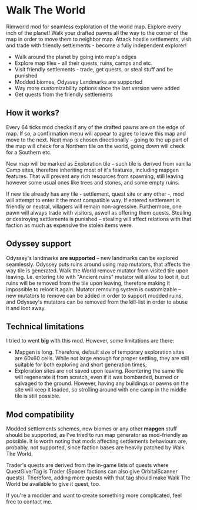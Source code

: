 # Walk The World 
Rimworld mod for seamless exploration of the world map. Explore every inch of the planet! Walk your drafted pawns all the way to the corner of the map in order to move them to neighbor map. Attack hostile settlements, visit and trade with friendly settlements - become a fully independent explorer!

* Walk around the planet by going into map's edges
* Explore map tiles - all their quests, ruins, camps and etc.
* Visit friendly settlements - trade, get quests, or steal stuff and be punished
* Modded biomes, Odyssey Landmarks are supported
* Way more customizability options since the last version were added
* Get quests from the friendly settlements

## How it works?

Every 64 ticks mod checks if any of the drafted pawns are on the edge of map. If so, a confirmation menu will appear to agree to leave this map and move to the next. Next map is chosen directionally – going to the up part of the map will check for a Northern tile on the world, going down will check for a Southern etc. 

New map will be marked as Exploration tile – such tile is derived from vanilla Camp sites, therefore inheriting most of it's features, including mapgen features. That will prevent any rich resources from spawning, still leaving however some usual ones like trees and stones, and some empty ruins.

If new tile already has any tile - settlement, quest site or any other -, mod will attempt to enter it the most compatible way. If entered settlement is friendly or neutral, villagers will remain non-agressive. Furthermore, one pawn will always trade with visitors, aswell as offering them quests. Stealing or destroying settlements is punished – stealing will affect relations with that faction as much as expensive the stolen items were.

## Odyssey support

Odyssey's landmarks **are supported** – new landmarks can be explored seamlessly. Odyssey puts ruins around using map mutators, that affects the way tile is generated. Walk the World remove mutator from visited tile upon leaving. I.e. entering tile with "Ancient ruins" mutator will allow to loot it, but ruins will be removed from the tile upon leaving, therefore making it impossible to reloot it again. Mutator removing system is customizable – new mutators to remove can be added in order to support modded ruins, and Odyssey's mutators can be removed from the kill-list in order to abuse it and loot away.

## Technical limitations

I tried to went **big** with this mod. However, some limitations are there:
* Mapgen is long. Therefore, default size of temporary exploration sites are 60x60 cells. While not large enough for proper settling, they are still suitable for both exploring and short generation times;
* Exploration sites are not saved upon leaving. Reentering the same tile will regenerate it from scratch, even if it was bombarded, burned or salvaged to the ground. However, having any buildings or pawns on the site will keep it loaded, so strolling around with one camp in the middle tile is still possible.

## Mod compatibility

Modded settlements schemes, new biomes or any other **mapgen** stuff should be supported, as I've tried to run map generator as mod-friendly as possible. It is worth noting that mods affecting settlements behaviours are, probably, not supported, since faction bases are heavily patched by Walk The World. 

Trader's quests are derived from the in-game lists of quests where QuestGiverTag is Trader (Spacer factions can also give OrbitalScanner quests). Therefore, adding more quests with that tag should make Walk The World be available to give it quest, too.

If you're a modder and want to create something more complicated, feel free to contact me.

